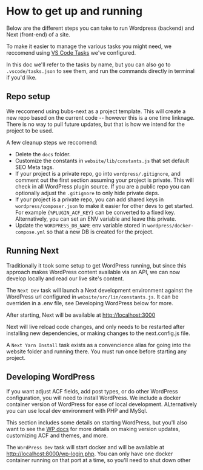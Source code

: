 # How to get up and running

Below are the different steps you can take to run Wordpress (backend) and Next (front-end) of a site.

To make it easier to manage the various tasks you might need, we reccomend using [VS Code Tasks](https://code.visualstudio.com/docs/editor/tasks) we've configured.

In this doc we'll refer to the tasks by name, but you can also go to `.vscode/tasks.json` to see them, and run the commands directly in terminal if you'd like.

## Repo setup

We reccomend using bubs-next as a project template. This will create a new repo based on the current code -- however this is a one time linknage. There is no way to pull future updates, but that is how we intend for the project to be used.

A few cleanup steps we reccomend:

- Delete the `docs` folder.
- Customize the constants in `website/lib/constants.js` that set default SEO Meta tags.
- If your project is a private repo, go into `wordpress/.gitignore`, and comment out the first section assuming your project is private. This will check in all WordPress plugin source. If you are a public repo you can optionally adjust the `.gitignore` to only hide private deps.
- If your project is a private repo, you can add shared keys in `wordpress/composer.json` to make it easier for other devs to get started. For example `{%PLUGIN_ACF_KEY}` can be converted to a fixed key. Alternatively, you can set an ENV variable and leave this private.
- Update the `WORDPRESS_DB_NAME` env variable stored in `wordpress/docker-compose.yml` so that a new DB is created for the project.

## Running Next

Traditionally it took some setup to get WordPress running, but since this approach makes WordPress content available via an API, we can now develop locally and read our live site's content.

The `Next Dev` task will launch a Next development environment against the WordPress url configured in `website/src/lin/constants.js`. It can be overriden in a .env file, see Developing WordPress below for more.

After starting, Next will be available at [http://localhost:3000](http://localhost:3000)

Next will live reload code changes, and only needs to be restarted after installing new dependencies, or making changes to the next.config.js file.

A `Next Yarn Install` task exists as a convencience alias for going into the website folder and running there. You must run once before starting any project.

## Developing WordPress

If you want adjust ACF fields, add post types, or do other WordPress configuration, you will need to install WordPress. We include a docker container version of WordPress for ease of local development. ALternatively you can use local dev environment with PHP and MySql.

This section includes some details on starting WordPress, but you'll also want to see the [WP docs](wordpress.md) for more details on making version updates, customizing ACF and themes, and more.

The `WordPress Dev` task will start docker and will be available at [http://localhost:8000/wp-login.php](http://localhost:8000/wp-login.php). You can only have one docker container running on that port at a time, so you'll need to shut down other

